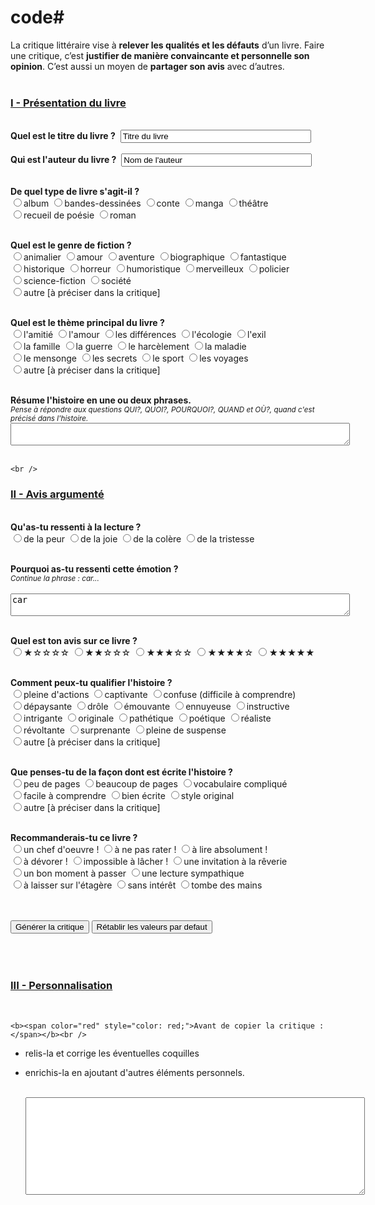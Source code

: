# code# <meta content="text/html; charset=UTF-8" http-equiv="Content-Type" />
La critique littéraire vise à <b>relever les qualités et les défauts</b> d’un livre.
Faire une critique, c’est <b>justifier de manière convaincante et personnelle son opinion</b>. C’est aussi un moyen de <b>partager son avis</b> avec d’autres.
	<br /> <br />
<h3><b><u>I - Présentation du livre</u></b></h3>
<br />
<form name="titre">
	<b>Quel est le titre du livre ?</b>&nbsp;
	<input size="35" value="Titre du livre" id="txt_titre" type="text" /><br /><br>
	<b>Qui est l'auteur du livre ?</b>&nbsp;
	<input size="35" value="Nom de l'auteur" id="txt_auteur" type="text" />
	<br /><br />
  </form>
  
<form name="livre">
	<b>De quel type de livre s'agit-il ?</b><br />
	<input type="radio" name="livre" value="un album" />album    
	<input type="radio" name="livre" value="une bande-dessinée" />bandes-dessinées    
    <input type="radio" name="livre" value="un conte" />conte    
	<input type="radio" name="livre" value="un manga" />manga    
	<input type="radio" name="livre" value="une pièce de théâtre" />théâtre<br />
	<input type="radio" name="livre" value="un recueil de poésie" />recueil de poésie    
    <input type="radio" name="livre" value="un roman" />roman
	<br /><br />
  </form>
  
<form name="genre">
	<b>Quel est le genre de fiction ?</b><br />
	<input type="radio" name="genre" value="animalier" />animalier    
	<input type="radio" name="genre" value="d'amour" />amour    
    <input type="radio" name="genre" value="d'aventure" />aventure    
	<input type="radio" name="genre" value="biographique" />biographique    
	<input type="radio" name="genre" value="fantastique" />fantastique<br />
	<input type="radio" name="genre" value="historique" />historique    
    <input type="radio" name="genre" value="d'horreur" />horreur    
	<input type="radio" name="genre" value="humoristique" />humoristique    
	<input type="radio" name="genre" value="merveilleux" />merveilleux    
	<input type="radio" name="genre" value="policier" />policier<br />
    <input type="radio" name="genre" value="de science-fiction" />science-fiction    
	<input type="radio" name="genre" value="de société" />société<br />
	<input type="radio" name="genre" value="[précisions sur le genre de l'histoire]" />autre [à préciser dans la critique]
	<br /><br />
</form>
<form name="theme">
<b>Quel est le thème principal du livre ?</b><br />
	<input type="radio" name="theme" value="d'amitié" />l'amitié    
	<input type="radio" name="theme" value="d'amour" />l'amour    
    <input type="radio" name="theme" value="des différences" />les différences    
	<input type="radio" name="theme" value="d'écologie" />l'écologie    
	<input type="radio" name="theme" value="d'exil" />l'exil<br />
    <input type="radio" name="theme" value="de la famille" />la famille    
	<input type="radio" name="theme" value="de la guerre" />la guerre    
	<input type="radio" name="theme" value="de harcèlement" />le harcèlement    
	<input type="radio" name="theme" value="de la maladie" />la maladie<br />
	<input type="radio" name="theme" value="de mensonge" />le mensonge    
    <input type="radio" name="theme" value="de secret" />les secrets    
	<input type="radio" name="theme" value="de sport" />le sport    
	<input type="radio" name="theme" value="de voyages" />les voyages<br />
	<input type="radio" name="theme" value="[précisions sur le thème du livre]" />autre [à préciser dans la critique]
	<br /><br />
</form>
<form name="resume">
<b>Résume l'histoire en une ou deux phrases.</b><br />
<small><i>Pense à répondre aux questions QUI?, QUOI?, POURQUOI?, QUAND et OÙ?, quand c'est précisé dans l'histoire.</i></small><br />
	<textarea cols="65" rows="2" id="txt_resume"></textarea>
	<br /><br />
 </form>
 
	<br />
<h3><b><u>II - Avis argumenté</u></b></h3>
<br />
 
 <form name="emotion">
<b>Qu'as-tu ressenti à la lecture ?</b><br />
    <input type="radio" name="emotion" value="effrayante" />de la peur    
	<input type="radio" name="emotion" value="joyeuse" />de la joie    
    <input type="radio" name="emotion" value="enrageante" />de la colère    
	<input type="radio" name="emotion" value="triste" />de la tristesse    
	<br /><br />
</form>
<form name="justifemo">
<b>Pourquoi as-tu ressenti cette émotion ?</b><br />
<small><i>Continue la phrase : car... <br /></i></small><br />
	<textarea cols="65" rows="2" id="txt_justifemo">car </textarea>
	<br /><br />
 </form>
 
 <form name="avis">
	<b>Quel est ton avis sur ce livre ?</b><br />
	<input type="radio" name="avis" value="J'ai détesté" />★☆☆☆☆    
	<input type="radio" name="avis" value="Je n'ai pas aimé" />★★☆☆☆    
    <input type="radio" name="avis" value="J'ai aimé" />★★★☆☆    
	<input type="radio" name="avis" value="J'ai beaucoup aimé" />★★★★☆    
	<input type="radio" name="avis" value="J'ai adoré" />★★★★★    
	<br /><br />
</form>
<form name="histoire">
	<b>Comment peux-tu qualifier l'histoire ?</b><br />
	<input type="radio" name="histoire" value="pleine d'actions" />pleine d'actions    
	<input type="radio" name="histoire" value="captivante" />captivante    
	<input type="radio" name="histoire" value="confuse" />confuse (difficile à comprendre)<br />
	<input type="radio" name="histoire" value="dépaysante" />dépaysante    
	<input type="radio" name="histoire" value="drôle" />drôle    
    <input type="radio" name="histoire" value="émouvante" />émouvante    
	<input type="radio" name="histoire" value="ennuyeuse" />ennuyeuse    
	<input type="radio" name="histoire" value="instructive" />instructive<br />
	<input type="radio" name="histoire" value="intrigante" />intrigante    
	<input type="radio" name="histoire" value="originale" />originale    
	<input type="radio" name="histoire" value="pathétique" />pathétique    
    <input type="radio" name="histoire" value="poétique" />poétique    
    <input type="radio" name="histoire" value="réaliste" />réaliste<br />
	<input type="radio" name="histoire" value="révoltante" />révoltante    
	<input type="radio" name="histoire" value="surprenante" />surprenante    
	<input type="radio" name="histoire" value="pleine de suspense" />pleine de suspense<br />
	<input type="radio" name="histoire" value="[précisions sur la façon dont tu qualifierais l'histoire]" />autre [à préciser dans la critique]
	<br /><br />
  </form>
  
<form name="ecriture">
<b>Que penses-tu de la façon dont est écrite l'histoire ?</b><br />
	<input type="radio" name="ecriture" value="court" />peu de pages    
	<input type="radio" name="ecriture" value="aux nombreuses pages" />beaucoup de pages    
    <input type="radio" name="ecriture" value="au vocabulaire difficile à comprendre" />vocabulaire compliqué<br />
	<input type="radio" name="ecriture" value="facile à comprendre" />facile à comprendre    
	<input type="radio" name="ecriture" value="bien écrit" />bien écrite    
	<input type="radio" name="ecriture" value="au style original" />style original<br />
	<input type="radio" name="ecriture" value="[précisions sur la façon dont est écrite l'histoire]" />autre [à préciser dans la critique]    
	<br /><br />
</form>
  
<form name="recommandation">
<b>Recommanderais-tu ce livre ?</b><br />
	<input type="radio" name="recommandation" value="est un chef d'oeuvre !" />un chef d'oeuvre !    
	<input type="radio" name="recommandation" value="est à ne pas rater !" />à ne pas rater !    
    <input type="radio" name="recommandation" value="est à lire absolument" />à lire absolument !<br />
	<input type="radio" name="recommandation" value="se dévore d'une traite !" />à dévorer !    
	<input type="radio" name="recommandation" value="est impossible à lâcher !" />impossible à lâcher !    
	<input type="radio" name="recommandation" value="invite à la rêverie." />une invitation à la rêverie<br />
    <input type="radio" name="recommandation" value="permet de passer un bon moment." />un bon moment à passer    
	<input type="radio" name="recommandation" value="offre une lecture sympathique." />une lecture sympathique<br />	
	<input type="radio" name="recommandation" value="est à laisser sur l'étagère." />à laisser sur l'étagère    
	<input type="radio" name="recommandation" value="est sans intérêt." />sans intérêt    
	<input type="radio" name="recommandation" value="tombe des mains." />tombe des mains    
	<br /><br />
</form>
 <br />
 
<form name="critique">
	<input type="button" onclick="myCritic()" value="Générer la critique" />
	<input type="button" onclick="document.forms[0].reset();document.forms[1].reset();document.forms[2].reset();document.forms[3].reset();document.forms[4].reset();document.forms[5].reset();document.forms[6].reset();document.forms[7].reset();document.forms[8].reset();document.forms[9].reset();document.forms[10].reset();document.forms[11].reset();document.forms[12].reset();" value="Rétablir les valeurs par defaut" />
  <br /><br /><br>
  
<br />
<h3><b><u>III - Personnalisation</u></b></h3>
<br />
		
	<b><span color="red" style="color: red;">Avant de copier la critique : </span></b><br />
  - relis-la et corrige les éventuelles coquilles<br />
  - enrichis-la en ajoutant d'autres éléments personnels.<br /><br />
  
	<textarea id="order" cols="65" rows="10" readonly="readonly"></textarea>
</form>
<script type="text/javascript">// <![CDATA[
function myCritic() {
var livre = document.forms["livre"];
  var txt_livre = "";
  var i;
  for (i = 0; i < livre.length; i++) {
    if (livre[i].checked) {
      txt_livre = txt_livre + livre[i].value + " ";
    }
  }
var genre = document.forms["genre"];
  var txt_genre = "";
  var b;
  for (b = 0; b < genre.length; b++) {
    if (genre[b].checked) {
      txt_genre = txt_genre + genre[b].value + " ";
    }
	  }
var theme = document.forms["theme"];
  var txt_theme = "";
  var c;
  for (c = 0; c < theme.length; c++) {
    if (theme[c].checked) {
      txt_theme = txt_theme + theme[c].value;
    }
  }
var emotion = document.forms["emotion"];
  var txt_emotion = "";
  var d;
  for (d = 0; d < emotion.length; d++) {
    if (emotion[d].checked) {
      txt_emotion = txt_emotion + emotion[d].value;
    }
  }
var avis = document.forms["avis"];
  var txt_avis = "";
  var e;
  for (e = 0; e < avis.length; e++) {
    if (avis[e].checked) {
      txt_avis = txt_avis + avis[e].value;
    }
  }
var histoire = document.forms["histoire"];
  var txt_qualifhist = "";
  var f;
  for (f = 0; f < histoire.length; f++) {
    if (histoire[f].checked) {
      txt_qualifhist = txt_qualifhist + histoire[f].value;
    }
  }
var ecriture = document.forms["ecriture"];
  var txt_ecriture = "";
  var g;
  for (g = 0; g < ecriture.length; g++) {
    if (ecriture[g].checked) {
      txt_ecriture = txt_ecriture + ecriture[g].value;
    }
  }
var recommandation = document.forms["recommandation"];
  var txt_recomm = "";
  var h;
  for (h = 0; h < recommandation.length; h++) {
    if (recommandation[h].checked) {
      txt_recomm = txt_recomm + recommandation[h].value;
    }
  }
  document.getElementById("order").value = document.getElementById("txt_titre").value + ", écrit par " + document.getElementById("txt_auteur").value + ", est " + txt_livre + txt_genre + "qui parle " + txt_theme + ". " + document.getElementById("txt_resume").value + " L'histoire est " + txt_emotion + " " + document.getElementById("txt_justifemo").value + ". " + txt_avis + " lire ce livre, car j'ai trouvé l'histoire " + txt_qualifhist + ". Ce livre " + txt_ecriture + " " + txt_recomm ;
}
// ]]></script>
